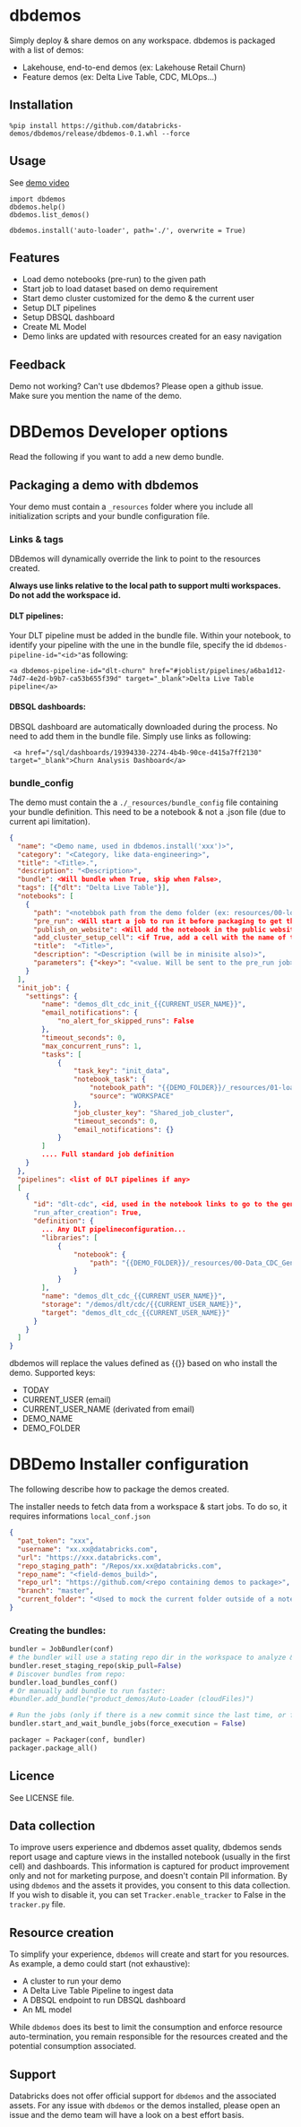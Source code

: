 # dbdemos

Simply deploy & share demos on any workspace. dbdemos is packaged with a list of demos:

- Lakehouse, end-to-end demos (ex: Lakehouse Retail Churn)
- Feature demos (ex: Delta Live Table, CDC, MLOps...)

## Installation 

```
%pip install https://github.com/databricks-demos/dbdemos/release/dbdemos-0.1.whl --force
```

## Usage

See [demo video](https://drive.google.com/file/d/12Iu50r7hlawVN01eE_GoUKBQ4kvUrR56/view?usp=sharing) 
```
import dbdemos
dbdemos.help()
dbdemos.list_demos()

dbdemos.install('auto-loader', path='./', overwrite = True)
```

## Features

* Load demo notebooks (pre-run) to the given path
* Start job to load dataset based on demo requirement
* Start demo cluster customized for the demo & the current user
* Setup DLT pipelines
* Setup DBSQL dashboard
* Create ML Model
* Demo links are updated with resources created for an easy navigation


## Feedback

Demo not working? Can't use dbdemos? Please open a github issue. <br/>
Make sure you mention the name of the demo.

# DBDemos Developer options

Read the following if you want to add a new demo bundle.

## Packaging a demo with dbdemos

Your demo must contain a `_resources` folder where you include all initialization scripts and your bundle configuration file.

### Links & tags
DBdemos will dynamically override the link to point to the resources created.

**Always use links relative to the local path to support multi workspaces. Do not add the workspace id.**

#### DLT pipelines:
Your DLT pipeline must be added in the bundle file.
Within your notebook, to identify your pipeline with the une in the bundle file, specify the id `dbdemos-pipeline-id="<id>"`as following:

`<a dbdemos-pipeline-id="dlt-churn" href="#joblist/pipelines/a6ba1d12-74d7-4e2d-b9b7-ca53b655f39d" target="_blank">Delta Live Table pipeline</a>`

#### DBSQL dashboards:
DBSQL dashboard are automatically downloaded during the process. No need to add them in the bundle file. Simply use links as following:

` <a href="/sql/dashboards/19394330-2274-4b4b-90ce-d415a7ff2130" target="_blank">Churn Analysis Dashboard</a>`


### bundle_config
The demo must contain the a `./_resources/bundle_config` file containing your bundle definition.
This need to be a notebook & not a .json file (due to current api limitation).

```json
{
  "name": "<Demo name, used in dbdemos.install('xxx')>",
  "category": "<Category, like data-engineering>",
  "title": "<Title>.",
  "description": "<Description>",
  "bundle": <Will bundle when True, skip when False>,
  "tags": [{"dlt": "Delta Live Table"}],
  "notebooks": [
    {
      "path": "<notebbok path from the demo folder (ex: resources/00-load-data)>", 
      "pre_run": <Will start a job to run it before packaging to get the cells results>, 
      "publish_on_website": <Will add the notebook in the public website (with the results if it's pre_run=True)>, 
      "add_cluster_setup_cell": <if True, add a cell with the name of the demo cluster>,
      "title":  "<Title>", 
      "description": "<Description (will be in minisite also)>",
      "parameters": {"<key>": "<value. Will be sent to the pre_run job>"}
    }
  ],
  "init_job": {
    "settings": {
        "name": "demos_dlt_cdc_init_{{CURRENT_USER_NAME}}",
        "email_notifications": {
            "no_alert_for_skipped_runs": False
        },
        "timeout_seconds": 0,
        "max_concurrent_runs": 1,
        "tasks": [
            {
                "task_key": "init_data",
                "notebook_task": {
                    "notebook_path": "{{DEMO_FOLDER}}/_resources/01-load-data-quality-dashboard",
                    "source": "WORKSPACE"
                },
                "job_cluster_key": "Shared_job_cluster",
                "timeout_seconds": 0,
                "email_notifications": {}
            }
        ]
        .... Full standard job definition
    }
  },
  "pipelines": <list of DLT pipelines if any>
  [
    {
      "id": "dlt-cdc", <id, used in the notebook links to go to the generated notebook: <a dbdemos-pipeline-id="dlt-cdc" href="#joblist/pipelines/xxxx">installed DLT pipeline</a> >
      "run_after_creation": True,
      "definition": {
        ... Any DLT pipelineconfiguration...
        "libraries": [
            {
                "notebook": {
                    "path": "{{DEMO_FOLDER}}/_resources/00-Data_CDC_Generator"
                }
            }
        ],
        "name": "demos_dlt_cdc_{{CURRENT_USER_NAME}}",
        "storage": "/demos/dlt/cdc/{{CURRENT_USER_NAME}}",
        "target": "demos_dlt_cdc_{{CURRENT_USER_NAME}}"
      }
    }
  ]
}
```

dbdemos will replace the values defined as {{<KEY>}} based on who install the demo. Supported keys:
* TODAY
* CURRENT_USER (email)
* CURRENT_USER_NAME (derivated from email)
* DEMO_NAME
* DEMO_FOLDER


# DBDemo Installer configuration

The following describe how to package the demos created.

The installer needs to fetch data from a workspace & start jobs. To do so, it requires informations `local_conf.json`
```json
{
  "pat_token": "xxx",
  "username": "xx.xx@databricks.com",
  "url": "https://xxx.databricks.com",
  "repo_staging_path": "/Repos/xx.xx@databricks.com",
  "repo_name": "<field-demos_build>",
  "repo_url": "https://github.com/<repo containing demos to package>",
  "branch": "master",
  "current_folder": "<Used to mock the current folder outside of a notebook, ex: /Users/quentin.ambard@databricks.com/test_install_demo>"
}
```

### Creating the bundles:
```python
bundler = JobBundler(conf)
# the bundler will use a stating repo dir in the workspace to analyze & run content.
bundler.reset_staging_repo(skip_pull=False)
# Discover bundles from repo:
bundler.load_bundles_conf()
# Or manually add bundle to run faster:
#bundler.add_bundle("product_demos/Auto-Loader (cloudFiles)")

# Run the jobs (only if there is a new commit since the last time, or failure, or force execution)
bundler.start_and_wait_bundle_jobs(force_execution = False)

packager = Packager(conf, bundler)
packager.package_all()
```


## Licence
See LICENSE file.

## Data collection
To improve users experience and dbdemos asset quality, dbdemos sends report usage and capture views in the installed notebook (usually in the first cell) and dashboards. This information is captured for product improvement only and not for marketing purpose, and doesn't contain PII information. By using `dbdemos` and the assets it provides, you consent to this data collection. If you wish to disable it, you can set `Tracker.enable_tracker` to False in the `tracker.py` file.

## Resource creation
To simplify your experience, `dbdemos` will create and start for you resources. As example, a demo could start (not exhaustive):
- A cluster to run your demo
- A Delta Live Table Pipeline to ingest data
- A DBSQL endpoint to run DBSQL dashboard
- An ML model

While `dbdemos` does its best to limit the consumption and enforce resource auto-termination, you remain responsible for the resources created and the potential consumption associated.

## Support
Databricks does not offer official support for `dbdemos` and the associated assets.
For any issue with `dbdemos` or the demos installed, please open an issue and the demo team will have a look on a best effort basis.

